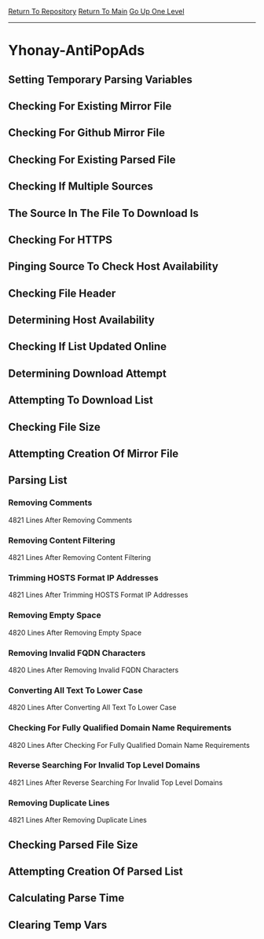 [Return To Repository](https://github.com/deathbybandaid/piholeparser/)
[Return To Main](https://github.com/deathbybandaid/piholeparser/blob/master/RecentRunLogs/Mainlog.md)
[Go Up One Level](https://github.com/deathbybandaid/piholeparser/blob/master/RecentRunLogs/TopLevelScripts/30-Processing-Blacklists.md)
____________________________________
# Yhonay-AntiPopAds
## Setting Temporary Parsing Variables
## Checking For Existing Mirror File
## Checking For Github Mirror File
## Checking For Existing Parsed File
## Checking If Multiple Sources
## The Source In The File To Download Is
## Checking For HTTPS
## Pinging Source To Check Host Availability
## Checking File Header
## Determining Host Availability
## Checking If List Updated Online
## Determining Download Attempt
## Attempting To Download List
## Checking File Size
## Attempting Creation Of Mirror File
## Parsing List
### Removing Comments
4821 Lines After Removing Comments
### Removing Content Filtering
4821 Lines After Removing Content Filtering
### Trimming HOSTS Format IP Addresses
4821 Lines After Trimming HOSTS Format IP Addresses
### Removing Empty Space
4820 Lines After Removing Empty Space
### Removing Invalid FQDN Characters
4820 Lines After Removing Invalid FQDN Characters
### Converting All Text To Lower Case
4820 Lines After Converting All Text To Lower Case
### Checking For Fully Qualified Domain Name Requirements
4820 Lines After Checking For Fully Qualified Domain Name Requirements
### Reverse Searching For Invalid Top Level Domains
4821 Lines After Reverse Searching For Invalid Top Level Domains
### Removing Duplicate Lines
4821 Lines After Removing Duplicate Lines
## Checking Parsed File Size
## Attempting Creation Of Parsed List
## Calculating Parse Time
## Clearing Temp Vars
